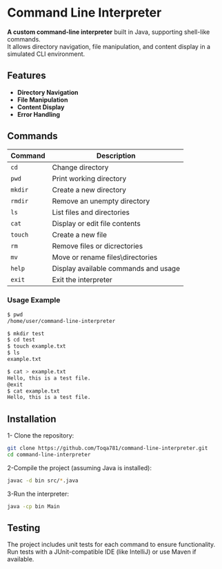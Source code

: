 # Command Line Interpreter

**A custom command-line interpreter** built in Java, supporting shell-like commands.  
It allows directory navigation, file manipulation, and content display in a simulated CLI environment.

## Features

* **Directory Navigation**
* **File Manipulation**
* **Content Display**
* **Error Handling**

## Commands

| Command  | Description                            |
|----------|----------------------------------------|
| `cd`     | Change directory                       |
| `pwd`    | Print working directory                |
| `mkdir`  | Create a new directory                 |
| `rmdir`  | Remove an unempty directory            |
| `ls`     | List files and directories             |
| `cat`    | Display or edit file contents          |
| `touch`  | Create a new file                      |
| `rm`     | Remove files or dicrectories           |
| `mv`     | Move or rename files\directories       |
| `help`   | Display available commands and usage   |
| `exit`   | Exit the interpreter                   |

### Usage Example

```bash
$ pwd
/home/user/command-line-interpreter

$ mkdir test
$ cd test
$ touch example.txt
$ ls
example.txt

$ cat > example.txt
Hello, this is a test file.
@exit
$ cat example.txt
Hello, this is a test file.
```

## Installation

1- Clone the repository:
```bash
git clone https://github.com/Toqa781/command-line-interpreter.git
cd command-line-interpreter
```

2-Compile the project (assuming Java is installed):
```bash
javac -d bin src/*.java
```

3-Run the interpreter:
```bash
java -cp bin Main
```

## Testing

The project includes unit tests for each command to ensure functionality. Run tests with a JUnit-compatible IDE (like IntelliJ) or use Maven if available.
